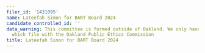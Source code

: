 ```yaml
---
filer_id: '1431095'
name: Lateefah Simon for BART Board 2024
candidate_controlled_id: ''
data_warning: This committee is formed outside of Oakland. We only have data on committees
  which file with the Oakland Public Ethics Commission
title: Lateefah Simon for BART Board 2024
---
```

